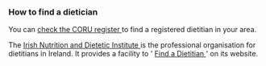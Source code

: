 ###  **How to find a dietician**

You can [ check the CORU register
](https://system.coru.ie/index.php/SearchMember/Find) to find a registered
dietitian in your area.

The [ Irish Nutrition and Dietetic Institute ](http://www.indi.ie) is the
professional organisation for dietitians in Ireland. It provides a facility to
' [ Find a Dietitian ](https://www.indi.ie/find-a-dietitian.html) ' on its
website.

